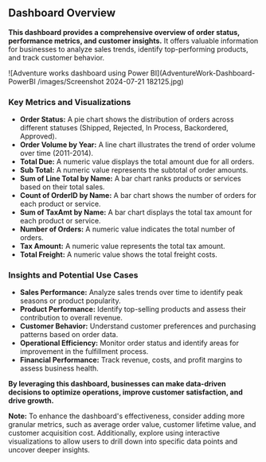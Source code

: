 ## Dashboard Overview

**This dashboard provides a comprehensive overview of order status, performance metrics, and customer insights.** 
It offers valuable information for businesses to analyze sales trends, identify top-performing products, and track customer behavior.


![Adventure works dashboard using Power BI](AdventureWork-Dashboard-PowerBI
/images/Screenshot 2024-07-21 182125.jpg)


### Key Metrics and Visualizations

* **Order Status:** A pie chart shows the distribution of orders across different statuses (Shipped, Rejected, In Process, Backordered, Approved).
* **Order Volume by Year:** A line chart illustrates the trend of order volume over time (2011-2014).
* **Total Due:** A numeric value displays the total amount due for all orders.
* **Sub Total:** A numeric value represents the subtotal of order amounts.
* **Sum of Line Total by Name:** A bar chart ranks products or services based on their total sales.
* **Count of OrderID by Name:** A bar chart shows the number of orders for each product or service.
* **Sum of TaxAmt by Name:** A bar chart displays the total tax amount for each product or service.
* **Number of Orders:** A numeric value indicates the total number of orders.
* **Tax Amount:** A numeric value represents the total tax amount.
* **Total Freight:** A numeric value shows the total freight costs.

### Insights and Potential Use Cases

* **Sales Performance:** Analyze sales trends over time to identify peak seasons or product popularity.
* **Product Performance:** Identify top-selling products and assess their contribution to overall revenue.
* **Customer Behavior:** Understand customer preferences and purchasing patterns based on order data.
* **Operational Efficiency:** Monitor order status and identify areas for improvement in the fulfillment process.
* **Financial Performance:** Track revenue, costs, and profit margins to assess business health.

**By leveraging this dashboard, businesses can make data-driven decisions to optimize operations, improve customer satisfaction, and drive growth.**

**Note:** To enhance the dashboard's effectiveness, consider adding more granular metrics, such as average order value, customer lifetime value, and customer acquisition cost. Additionally, explore using interactive visualizations to allow users to drill down into specific data points and uncover deeper insights.
